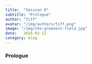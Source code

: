 ```yaml
---
title:  "Session 0"
subtitle: "Prologue"
author: "Tiff"
avatar: "/img/authors/tiff.png"
image: "/img/the-greenest-field.jpg"
date:   2016-03-12
category: blog
---
```


### Prologue
